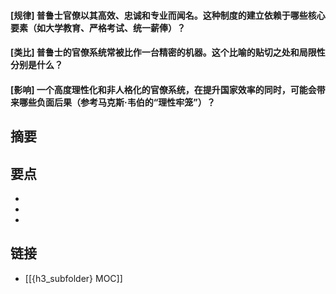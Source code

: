 #### [规律] 普鲁士官僚以其高效、忠诚和专业而闻名。这种制度的建立依赖于哪些核心要素（如大学教育、严格考试、统一薪俸）？


#### [类比] 普鲁士的官僚系统常被比作一台精密的机器。这个比喻的贴切之处和局限性分别是什么？


#### [影响] 一个高度理性化和非人格化的官僚系统，在提升国家效率的同时，可能会带来哪些负面后果（参考马克斯·韦伯的“理性牢笼”）？


## 摘要


## 要点

- 
- 
- 

## 链接

- [[{h3_subfolder} MOC]]
